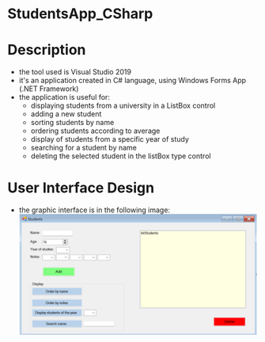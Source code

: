 # StudentsApp_CSharp

# Description
- the tool used is Visual Studio 2019
- it's an application created in C# language, using Windows Forms App (.NET Framework)
- the application is useful for:
  * displaying students from a university in a ListBox control
  * adding a new student
  * sorting students by name
  * ordering students according to average
  * display of students from a specific year of study
  * searching for a student by name
  * deleting the selected student in the listBox type control

# User Interface Design
- the graphic interface is in the following image:
![](application%20interface.png)
